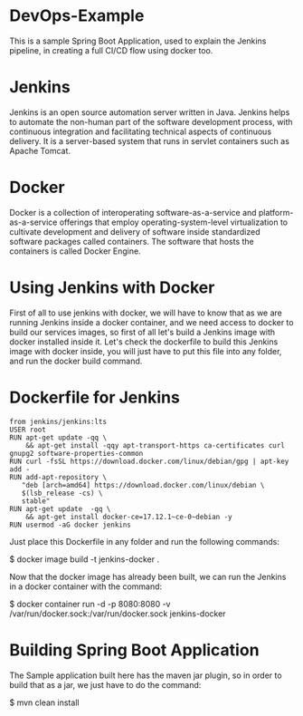 # DevOps-Example
This is a sample Spring Boot Application, used to explain the Jenkins pipeline, in creating a full CI/CD flow using docker too.

# Jenkins 
Jenkins is an open source automation server written in Java. Jenkins helps to automate the non-human part of the software development process,
 with continuous integration and facilitating technical aspects of continuous delivery. It is a server-based system that runs in servlet containers 
 such as Apache Tomcat.
 
# Docker 

Docker is a collection of interoperating software-as-a-service and platform-as-a-service offerings that employ operating-system-level virtualization 
to cultivate development and delivery of software inside standardized software packages called containers. The software that hosts the containers 
is called Docker Engine.

# Using Jenkins with Docker
First of all to use jenkins with docker, we will have to know that as we are running Jenkins inside a docker container, and we need access to docker to
build our services images, so first of all let's build a Jenkins image with docker installed inside it. Let's check the dockerfile to 
build this Jenkins image with docker inside, you will just have to put this file into any folder, and run the docker build command.

# Dockerfile for Jenkins
```
from jenkins/jenkins:lts
USER root
RUN apt-get update -qq \
    && apt-get install -qqy apt-transport-https ca-certificates curl gnupg2 software-properties-common
RUN curl -fsSL https://download.docker.com/linux/debian/gpg | apt-key add -
RUN add-apt-repository \
   "deb [arch=amd64] https://download.docker.com/linux/debian \
   $(lsb_release -cs) \
   stable"
RUN apt-get update  -qq \
    && apt-get install docker-ce=17.12.1~ce-0~debian -y
RUN usermod -aG docker jenkins
```

Just place this Dockerfile in any folder and run the following commands:

$ docker image build -t jenkins-docker .

Now that the docker image has already been built, we can run the Jenkins in a docker container with the command:

$ docker container run -d -p 8080:8080 -v /var/run/docker.sock:/var/run/docker.sock jenkins-docker

# Building Spring Boot Application
The Sample application built here has the maven jar plugin, so in order to build that as a jar, we just have to do the command:

$ mvn clean install
